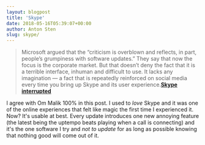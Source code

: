 ```yaml
---
layout: blogpost
title: 'Skype'
date: 2018-05-16T05:39:07+00:00
author: Anton Sten
slug: skype/
---
```


>Microsoft argued that the “criticism is overblown and reflects, in part, people’s grumpiness with software updates.” They say that now the focus is the corporate market. But that doesn’t deny the fact that it is a terrible interface, inhuman and difficult to use. It lacks any imagination — a fact that is repeatedly reinforced on social media every time you bring up Skype and its user experience.**[Skype interrupted](https://om.co/2018/05/15/skype-interrupted/)**

I agree with Om Malik 100% in this post. I used to _love_ Skype and it was one of the online experiences that felt like magic the first time I experienced it. Now? It's usable at best. Every update introduces one new annoying feature (the latest being the uptempo beats playing when a call is connecting) and it's the one software I try and _not to update_ for as long as possible knowing that nothing good will come out of it. 
